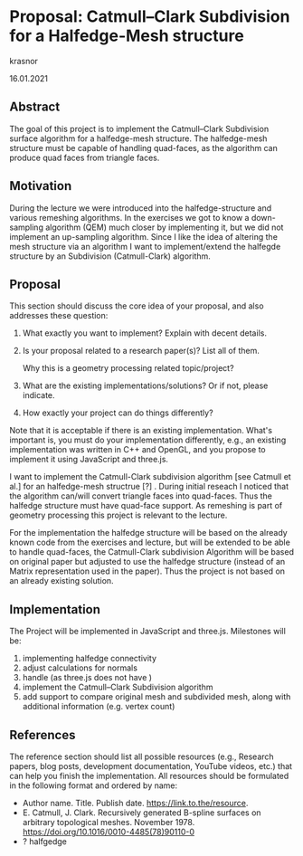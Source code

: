 # Proposal: Catmull–Clark Subdivision for a Halfedge-Mesh structure

krasnor

16.01.2021

## Abstract

The goal of this project is to implement the Catmull–Clark Subdivision surface algorithm for a halfedge-mesh structure. The halfedge-mesh structure must be capable of handling quad-faces, as the algorithm can produce quad faces from triangle faces.

## Motivation

During the lecture we were introduced into the halfedge-structure and various remeshing algorithms. In the exercises we got to know a down-sampling algorithm (QEM) much closer by implementing it, but we did not implement an up-sampling algorithm. Since I like the idea of altering the mesh structure via an algorithm I want to implement/extend the halfegde structure by an Subdivision (Catmull-Clark) algorithm. 

## Proposal

This section should discuss the core idea of your proposal, and also
addresses these question:

1. What exactly you want to implement? Explain with decent details.

2. Is your proposal related to a research paper(s)? List all of them.

   Why this is a geometry processing related topic/project?

4. What are the existing implementations/solutions? Or if not, please indicate.

5. How exactly your project can do things differently?

Note that it is acceptable if there is an existing implementation. What's important is, you must do your implementation differently, e.g., an existing implementation was written in C++ and OpenGL, and you propose to implement it using JavaScript and three.js.



I want to implement the Catmull-Clark subdivision algorithm [see Catmull et al.] for an halfedge-mesh structrue [?] . During initial reseach I noticed that the algorithm can/will convert triangle faces into quad-faces. Thus the halfedge structure must have quad-face support. As remeshing is part of geometry processing this project is relevant to the lecture. 

For the implementation the halfedge structure will be based on the already known code from the exercises and lecture, but will be extended to be able to handle quad-faces, the Catmull-Clark subdivision Algorithm will be based on original paper but adjusted to use the halfedge structure (instead of an Matrix representation used in the paper). Thus the project is not based on an already existing solution.

## Implementation

The Project will be implemented in JavaScript and three.js. Milestones will be:

1. implementing halfedge connectivity
2. adjust calculations for normals
3. handle (as three.js does not have )
4. implement the Catmull–Clark Subdivision algorithm
5. add support to compare original mesh and subdivided mesh, along with additional information (e.g. vertex count)



## References

The reference section should list all possible resources (e.g., Research papers, blog posts, development documentation, YouTube videos, etc.) that can help you finish the implementation. All resources should be formulated in the following format and ordered by name: 

- Author name. Title. Publish date. https://link.to.the/resource.
- E. Catmull, J. Clark. Recursively generated B-spline surfaces on arbitrary topological meshes. November 1978. https://doi.org/10.1016/0010-4485(78)90110-0
- ? halfgedge
